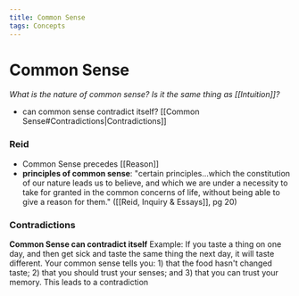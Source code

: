 ```yaml
---
title: Common Sense
tags: Concepts
---
```

# Common Sense

*What is the nature of common sense?*
*Is it the same thing as [[Intuition]]?*
- can common sense contradict itself? [[Common Sense#Contradictions\|Contradictions]]


### Reid 
- Common Sense precedes [[Reason]]
- **principles of common sense**: "certain principles...which the constitution of our nature leads us to believe, and which we are under a necessity to take for granted in the common concerns of life, without being able to give a reason for them." ([[Reid, Inquiry & Essays]], pg 20)


### Contradictions
**Common Sense can contradict itself**
Example: If you taste a thing on one day, and then get sick and taste the same thing the next day, it will taste different. Your common sense tells you: 1) that the food hasn't changed taste; 2) that you should trust your senses; and 3) that you can trust your memory. This leads to a contradiction
